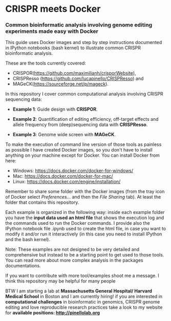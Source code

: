 # CRISPR meets Docker
### Common bioinformatic analysis involving genome editing experiments made easy with Docker


This guide uses Docker images and step by step instructions documented in IPython notebooks (bash kernel) to illustrate common CRISPR bioinformatic analysis.

These are the tools currently covered:

- CRISPOR(https://github.com/maximilianh/crisporWebsite),
- CRISPResso (https://github.com/lucapinello/CRISPResso) and
- MAGeCK(https://sourceforge.net/p/mageck).

In this repository I cover common computational analysis involving CRISPR sequencing data:

- **Example 1**: Guide design with **CRISPOR**.

- **Example 2**: Quantification of editing efficiency, off-target effects and allele frequency from (deep)sequencing data with **CRISPResso**.

- **Example 3**: Genome wide screen with **MAGeCK**.

To make the execution of command line version of those tools as painless as possible I have created Docker images, so you don't have to install anything on your machine except for Docker. You can install Docker from here:

- Windows: https://docs.docker.com/docker-for-windows/
- Mac: https://docs.docker.com/docker-for-mac/
- Linux: https://docs.docker.com/engine/installation/

Remember to share some folder with the Docker images (from the tray icon of Docker select *Preferences...* and then the *File Sharing* tab). At least the folder that contains this repository.

Each example is organized in the following way: inside each example folder you have the **input data used an html file** that shows the execution log and the commands used to run the Docker commands. I provide also the IPython notebook file .ipynb used to create the html file, in case you want to modify it and/or run it interactively  (in this case you need to install IPython and the bash kernel).

Note: These examples are not designed to be very detailed and comprehensive but instead to be a starting point to get used to those tools. You can read more about more complex analysis in the packages documentations.

If you want to contribute with more tool/examples shoot me a message. I think this repository may be helpful for many people

BTW I am starting a lab at **Massachusetts General Hospital/ Harvard Medical School** in Boston and I am currently hiring! if you are interested in **computational challenges** in bioinformatic in genomics, CRISPR genome editing and love reproducible research practices take a look to my website for **available positions: http://pinellolab.org**
